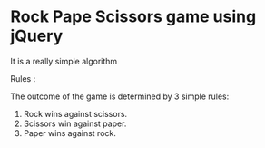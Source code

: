 # **Rock Pape Scissors game using jQuery**
It is a really simple algorithm

Rules : 

The outcome of the game is determined by 3 simple rules:
1. Rock wins against scissors.
2. Scissors win against paper.
3. Paper wins against rock.
